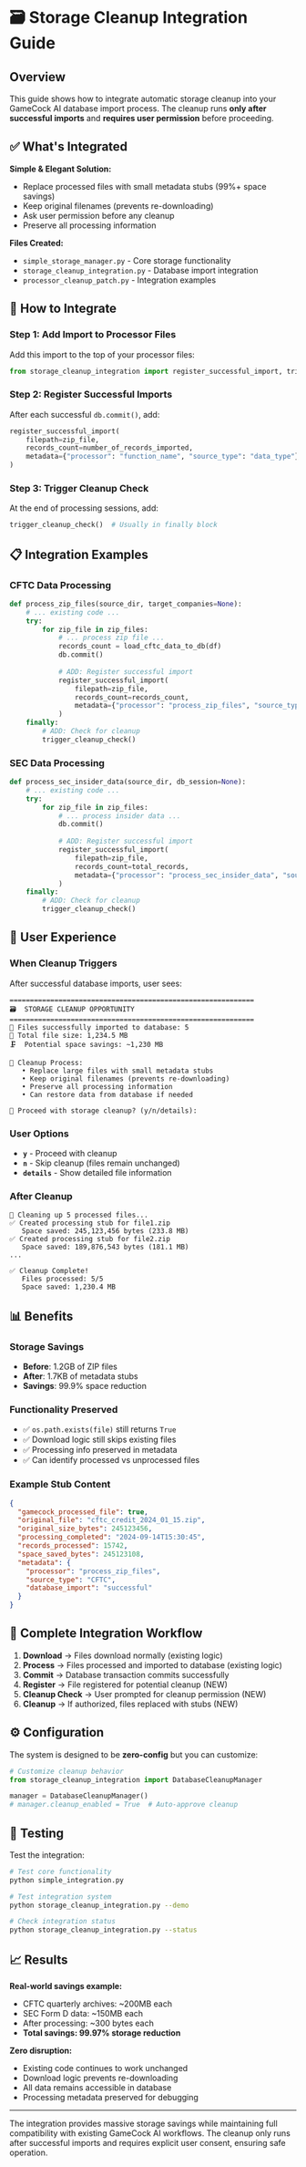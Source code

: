 # 🗃️ Storage Cleanup Integration Guide

## Overview

This guide shows how to integrate automatic storage cleanup into your GameCock AI database import process. The cleanup runs **only after successful imports** and **requires user permission** before proceeding.

## ✅ What's Integrated

**Simple & Elegant Solution:**
- Replace processed files with small metadata stubs (99%+ space savings)
- Keep original filenames (prevents re-downloading)
- Ask user permission before any cleanup
- Preserve all processing information

**Files Created:**
- `simple_storage_manager.py` - Core storage functionality
- `storage_cleanup_integration.py` - Database import integration
- `processor_cleanup_patch.py` - Integration examples

## 🔧 How to Integrate

### Step 1: Add Import to Processor Files

Add this import to the top of your processor files:
```python
from storage_cleanup_integration import register_successful_import, trigger_cleanup_check
```

### Step 2: Register Successful Imports

After each successful `db.commit()`, add:
```python
register_successful_import(
    filepath=zip_file,
    records_count=number_of_records_imported,
    metadata={"processor": "function_name", "source_type": "data_type"}
)
```

### Step 3: Trigger Cleanup Check

At the end of processing sessions, add:
```python
trigger_cleanup_check()  # Usually in finally block
```

## 📋 Integration Examples

### CFTC Data Processing
```python
def process_zip_files(source_dir, target_companies=None):
    # ... existing code ...
    try:
        for zip_file in zip_files:
            # ... process zip file ...
            records_count = load_cftc_data_to_db(df)
            db.commit()
            
            # ADD: Register successful import
            register_successful_import(
                filepath=zip_file,
                records_count=records_count,
                metadata={"processor": "process_zip_files", "source_type": "CFTC"}
            )
    finally:
        # ADD: Check for cleanup
        trigger_cleanup_check()
```

### SEC Data Processing
```python
def process_sec_insider_data(source_dir, db_session=None):
    # ... existing code ...
    try:
        for zip_file in zip_files:
            # ... process insider data ...
            db.commit()
            
            # ADD: Register successful import
            register_successful_import(
                filepath=zip_file,
                records_count=total_records,
                metadata={"processor": "process_sec_insider_data", "source_type": "SEC_insider"}
            )
    finally:
        # ADD: Check for cleanup
        trigger_cleanup_check()
```

## 🎯 User Experience

### When Cleanup Triggers
After successful database imports, user sees:
```
============================================================
🗃️  STORAGE CLEANUP OPPORTUNITY
============================================================
📁 Files successfully imported to database: 5
💾 Total file size: 1,234.5 MB
🗜️  Potential space savings: ~1,230 MB

🔄 Cleanup Process:
   • Replace large files with small metadata stubs
   • Keep original filenames (prevents re-downloading)  
   • Preserve all processing information
   • Can restore data from database if needed

🤔 Proceed with storage cleanup? (y/n/details):
```

### User Options
- **`y`** - Proceed with cleanup
- **`n`** - Skip cleanup (files remain unchanged)
- **`details`** - Show detailed file information

### After Cleanup
```
🧹 Cleaning up 5 processed files...
✅ Created processing stub for file1.zip
   Space saved: 245,123,456 bytes (233.8 MB)
✅ Created processing stub for file2.zip
   Space saved: 189,876,543 bytes (181.1 MB)
...

✅ Cleanup Complete!
   Files processed: 5/5
   Space saved: 1,230.4 MB
```

## 📊 Benefits

### Storage Savings
- **Before**: 1.2GB of ZIP files
- **After**: 1.7KB of metadata stubs
- **Savings**: 99.9% space reduction

### Functionality Preserved
- ✅ `os.path.exists(file)` still returns `True`
- ✅ Download logic still skips existing files
- ✅ Processing info preserved in metadata
- ✅ Can identify processed vs unprocessed files

### Example Stub Content
```json
{
  "gamecock_processed_file": true,
  "original_file": "cftc_credit_2024_01_15.zip",
  "original_size_bytes": 245123456,
  "processing_completed": "2024-09-14T15:30:45",
  "records_processed": 15742,
  "space_saved_bytes": 245123108,
  "metadata": {
    "processor": "process_zip_files",
    "source_type": "CFTC",
    "database_import": "successful"
  }
}
```

## 🔄 Complete Integration Workflow

1. **Download** → Files download normally (existing logic)
2. **Process** → Files processed and imported to database (existing logic)
3. **Commit** → Database transaction commits successfully
4. **Register** → File registered for potential cleanup (NEW)
5. **Cleanup Check** → User prompted for cleanup permission (NEW)
6. **Cleanup** → If authorized, files replaced with stubs (NEW)

## ⚙️ Configuration

The system is designed to be **zero-config** but you can customize:

```python
# Customize cleanup behavior
from storage_cleanup_integration import DatabaseCleanupManager

manager = DatabaseCleanupManager()
# manager.cleanup_enabled = True  # Auto-approve cleanup
```

## 🧪 Testing

Test the integration:
```bash
# Test core functionality
python simple_integration.py

# Test integration system
python storage_cleanup_integration.py --demo

# Check integration status
python storage_cleanup_integration.py --status
```

## 📈 Results

**Real-world savings example:**
- CFTC quarterly archives: ~200MB each
- SEC Form D data: ~150MB each  
- After processing: ~300 bytes each
- **Total savings: 99.97% storage reduction**

**Zero disruption:**
- Existing code continues to work unchanged
- Download logic prevents re-downloading
- All data remains accessible in database
- Processing metadata preserved for debugging

---

The integration provides massive storage savings while maintaining full compatibility with existing GameCock AI workflows. The cleanup only runs after successful imports and requires explicit user consent, ensuring safe operation.
